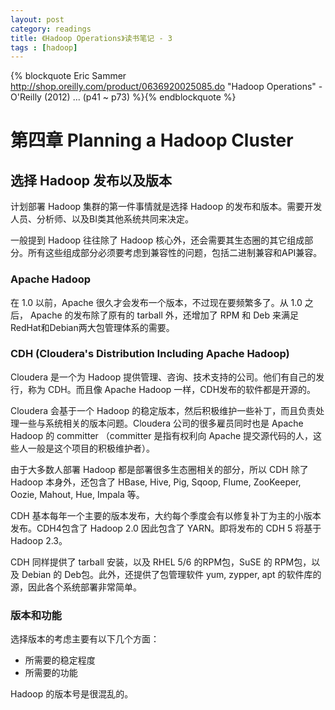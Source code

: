 ```yaml
---
layout: post
category: readings
title: 《Hadoop Operations》读书笔记 - 3
tags : [hadoop]
---
```

{% blockquote Eric Sammer http://shop.oreilly.com/product/0636920025085.do "Hadoop Operations" - O'Reilly (2012) ... (p41 ~ p73) %}{% endblockquote %}


第四章 Planning a Hadoop Cluster
==================================


选择 Hadoop 发布以及版本
--------------------------

计划部署 Hadoop 集群的第一件事情就是选择 Hadoop 的发布和版本。需要开发人员、分析师、以及BI类其他系统共同来决定。

一般提到 Hadoop 往往除了 Hadoop 核心外，还会需要其生态圈的其它组成部分。所有这些组成部分必须要考虑到兼容性的问题，包括二进制兼容和API兼容。

### Apache Hadoop

在 1.0 以前，Apache 很久才会发布一个版本，不过现在要频繁多了。从 1.0 之后， Apache 的发布除了原有的 tarball 外，还增加了 RPM 和 Deb 来满足 RedHat和Debian两大包管理体系的需要。

### CDH (Cloudera's Distribution Including Apache Hadoop)

Cloudera 是一个为 Hadoop 提供管理、咨询、技术支持的公司。他们有自己的发行，称为 CDH。而且像 Apache Hadoop 一样，CDH发布的软件都是开源的。

Cloudera 会基于一个 Hadoop 的稳定版本，然后积极维护一些补丁，而且负责处理一些与系统相关的版本问题。Cloudera 公司的很多雇员同时也是 Apache Hadoop 的 committer （committer 是指有权利向 Apache 提交源代码的人，这些人一般是这个项目的积极维护者）。

由于大多数人部署 Hadoop 都是部署很多生态圈相关的部分，所以 CDH 除了 Hadoop 本身外，还包含了 HBase, Hive, Pig, Sqoop, Flume, ZooKeeper, Oozie, Mahout, Hue, Impala 等。

CDH 基本每年一个主要的版本发布，大约每个季度会有以修复补丁为主的小版本发布。CDH4包含了 Hadoop 2.0 因此包含了 YARN。即将发布的 CDH 5 将基于 Hadoop 2.3。

CDH 同样提供了 tarball 安装，以及 RHEL 5/6 的RPM包，SuSE 的 RPM包，以及 Debian 的 Deb包。此外，还提供了包管理软件 yum, zypper, apt 的软件库的源，因此各个系统部署非常简单。

### 版本和功能

选择版本的考虑主要有以下几个方面：

- 所需要的稳定程度
- 所需要的功能

Hadoop 的版本号是很混乱的。

